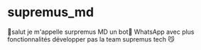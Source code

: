 # supremus_md
🎉salut je m'appelle surpremus MD un bot🤖 WhatsApp avec plus fonctionnalités développer pas la team supremus tech 😼
